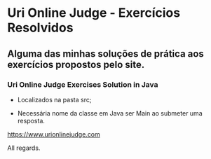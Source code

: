 # Uri Online Judge - Exercícios Resolvidos
## Alguma das minhas soluções de prática aos exercícios propostos pelo site.
###                                 Uri Online Judge Exercises Solution in Java
- Localizados na pasta src;

- Necessária nome da classe em Java ser Main ao submeter uma resposta.

https://www.urionlinejudge.com

All regards.

